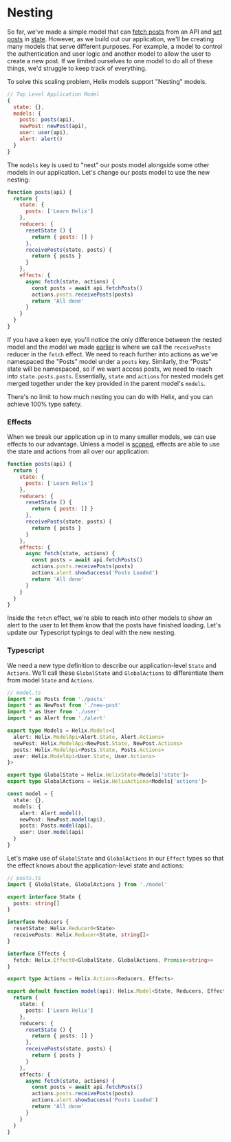 # Nesting

So far, we've made a simple model that can [fetch posts](./Effects) from an API and [set posts](./Reducers) in [state](./State). However, as we build out our application, we'll be creating many models that serve different purposes. For example, a model to control the authentication and user logic and another model to allow the user to create a new post. If we limited ourselves to one model to do all of these things, we'd struggle to keep track of everything.

To solve this scaling problem, Helix models support "Nesting" models.

```javascript
// Top Level Application Model
{
  state: {},
  models: {
    posts: posts(api),
    newPost: newPost(api),
    user: user(api),
    alert: alert()
  }
}
```

The `models` key is used to "nest" our posts model alongside some other models in our application. Let's change our posts model to use the new nesting:

```javascript
function posts(api) {
  return {
    state: {
      posts: ['Learn Helix']
    },
    reducers: {
      resetState () {
        return { posts: [] }
      },
      receivePosts(state, posts) {
        return { posts }
      }
    },
    effects: {
      async fetch(state, actions) {
        const posts = await api.fetchPosts()
        actions.posts.receivePosts(posts)
        return 'All done'
      }
    }
  }
}
```

If you have a keen eye, you'll notice the only difference between the nested model and the model we made [earlier](./Effects) is where we call the `receivePosts` reducer in the `fetch` effect. We need to reach further into actions as we've namespaced the "Posts" model under a `posts` key. Similarly, the "Posts" state will be namespaced, so if we want access posts, we need to reach into `state.posts.posts`. Essentially, `state` and `actions` for nested models get merged together under the key provided in the parent model's `models`.

There's no limit to how much nesting you can do with Helix, and you can achieve 100% type safety.

### Effects

When we break our application up in to many smaller models, we can use effects to our advantage. Unless a model is [scoped](./Scoping.md), effects are able to use the state and actions from all over our application:

```javascript
function posts(api) {
  return {
    state: {
      posts: ['Learn Helix']
    },
    reducers: {
      resetState () {
        return { posts: [] }
      },
      receivePosts(state, posts) {
        return { posts }
      }
    },
    effects: {
      async fetch(state, actions) {
        const posts = await api.fetchPosts()
        actions.posts.receivePosts(posts)
        actions.alert.showSuccess('Posts Loaded')
        return 'All done'
      }
    }
  }
}
```

Inside the `fetch` effect, we're able to reach into other models to show an alert to the user to let them know that the posts have finished loading. Let's update our Typescript typings to deal with the new nesting.

### Typescript

We need a new type definition to describe our application-level `State` and `Actions`. We'll call these `GlobalState` and `GlobalActions` to differentiate them from model `State` and `Actions`.

```typescript
// model.ts
import * as Posts from './posts'
import * as NewPost from './new-post'
import * as User from './user'
import * as Alert from './alert'

export type Models = Helix.Models<{
  alert: Helix.ModelApi<Alert.State, Alert.Actions>
  newPost: Helix.ModelApi<NewPost.State, NewPost.Actions>
  posts: Helix.ModelApi<Posts.State, Posts.Actions>
  user: Helix.ModelApi<User.State, User.Actions>
}>

export type GlobalState = Helix.HelixState<Models['state']>
export type GlobalActions = Helix.HelixActions<Models['actions']>

const model = {
  state: {},
  models: {
    alert: Alert.model(),
    newPost: NewPost.model(api),
    posts: Posts.model(api),
    user: User.model(api)
  }
}
```

Let's make use of `GlobalState` and `GlobalActions` in our `Effect` types so that the effect knows about the application-level state and actions:

```typescript
// posts.ts
import { GlobalState, GlobalActions } from './model'

export interface State {
  posts: string[]
}

interface Reducers {
  resetState: Helix.Reducer0<State>
  receivePosts: Helix.Reducer<State, string[]>
}

interface Effects {
  fetch: Helix.Effect0<GlobalState, GlobalActions, Promise<string>>
}

export type Actions = Helix.Actions<Reducers, Effects>

export default function model(api): Helix.Model<State, Reducers, Effects> {
  return {
    state: {
      posts: ['Learn Helix']
    },
    reducers: {
      resetState () {
        return { posts: [] }
      },
      receivePosts(state, posts) {
        return { posts }
      }
    },
    effects: {
      async fetch(state, actions) {
        const posts = await api.fetchPosts()
        actions.posts.receivePosts(posts)
        actions.alert.showSuccess('Posts Loaded')
        return 'All done'
      }
    }
  }
}
```
